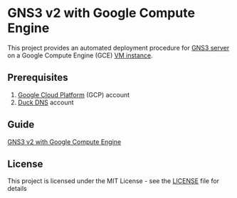 # GNS3 v2 with Google Compute Engine

This project provides an automated deployment procedure for [GNS3 server](https://github.com/GNS3/gns3-server) on a Google Compute Engine (GCE) [VM instance](https://cloud.google.com/compute/docs/instances).

## Prerequisites

  1. [Google Cloud Platform](https://cloud.google.com) (GCP) account
  2. [Duck DNS](https://www.duckdns.org) account

## Guide

[GNS3 v2 with Google Compute Engine](http://binarynature.blogspot.com/2018/08/gns3-v2-google-compute-engine.html)

## License

This project is licensed under the MIT License - see the [LICENSE](LICENSE) file for details
